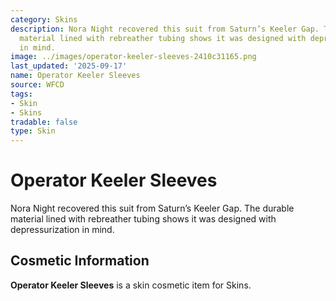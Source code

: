 ```yaml
---
category: Skins
description: Nora Night recovered this suit from Saturn’s Keeler Gap. The durable
  material lined with rebreather tubing shows it was designed with depressurization
  in mind.
image: ../images/operator-keeler-sleeves-2410c31165.png
last_updated: '2025-09-17'
name: Operator Keeler Sleeves
source: WFCD
tags:
- Skin
- Skins
tradable: false
type: Skin
---
```


# Operator Keeler Sleeves

Nora Night recovered this suit from Saturn’s Keeler Gap. The durable material lined with rebreather tubing shows it was designed with depressurization in mind.

## Cosmetic Information

**Operator Keeler Sleeves** is a skin cosmetic item for Skins.

